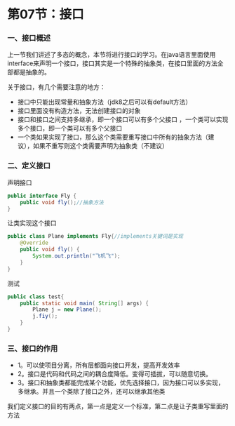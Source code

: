 # 第07节：接口

### 一、接口概述

上一节我们讲述了多态的概念，本节将进行接口的学习。在java语言里面使用interface来声明一个接口，接口其实是一个特殊的抽象类，在接口里面的方法全部都是抽象的。

关于接口，有几个需要注意的地方：

* 接口中只能出现常量和抽象方法（jdk8之后可以有default方法）
* 接口里面没有构造方法，无法创建接口的对象
* 接口和接口之间支持多继承，即一个接口可以有多个父接口
，一个类可以实现多个接口，即一个类可以有多个父接口
* 一个类如果实现了接口，那么这个类需要重写接口中所有的抽象方法（建议），如果不重写则这个类需要声明为抽象类（不建议）

### 二、定义接口
声明接口
``` java
public interface Fly {
    public void fly();//抽象方法
}
```

让类实现这个接口

``` java
public class Plane implements Fly{//implements关键词是实现
    @Override
    public void fly() {
        System.out.println("飞机飞");
    }
}

```


测试
```java
public class test{
    public static void main( String[] args) {
        Plane j = new Plane();
        j.fiy();
    }
}

```
### 三、接口的作用

 * 1。可以使项目分离，所有层都面向接口开发，提高开发效率
 * 2。接口是代码和代码之间的耦合度降低。变得可插拔，可以随意切换。
 * 3。接口和抽象类都能完成某个功能，优先选择接口，因为接口可以多实现，多继承。并且一个类除了接口之外，还可以继承其他类

我们定义接口的目的有两点，第一点是定义一个标准，第二点是让子类重写里面的方法
<!-- 鸟类和飞机类都实现了一个 -->